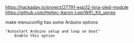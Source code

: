 https://hackaday.io/project/27791-esp32-lora-oled-module
https://github.com/Heltec-Aaron-Lee/WiFi_Kit_series


make menuconfig has some Arduino options

    "Autostart Arduino setup and loop on boot"
        Enable this option